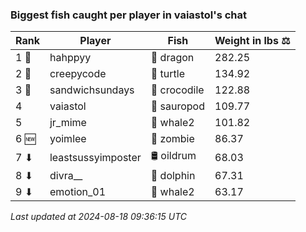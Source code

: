 ### Biggest fish caught per player in vaiastol's chat
| Rank | Player | Fish | Weight in lbs ⚖️ |
|------|--------|-----------|---------|
| 1 🥇  | hahppyy | 🐉 dragon | 282.25 |
| 2 🥈  | creepycode | 🐢 turtle | 134.92 |
| 3 🥉  | sandwichsundays | 🐊 crocodile | 122.88 |
| 4  | vaiastol | 🦕 sauropod | 109.77 |
| 5  | jr_mime | 🐋 whale2 | 101.82 |
| 6 🆕 | yoimlee | 🧟 zombie | 86.37 |
| 7 ⬇ | leastsussyimposter | 🛢️ oildrum | 68.03 |
| 8 ⬇ | divra__ | 🐬 dolphin | 67.31 |
| 9 ⬇ | emotion_01 | 🐋 whale2 | 63.17 |

_Last updated at 2024-08-18 09:36:15 UTC_